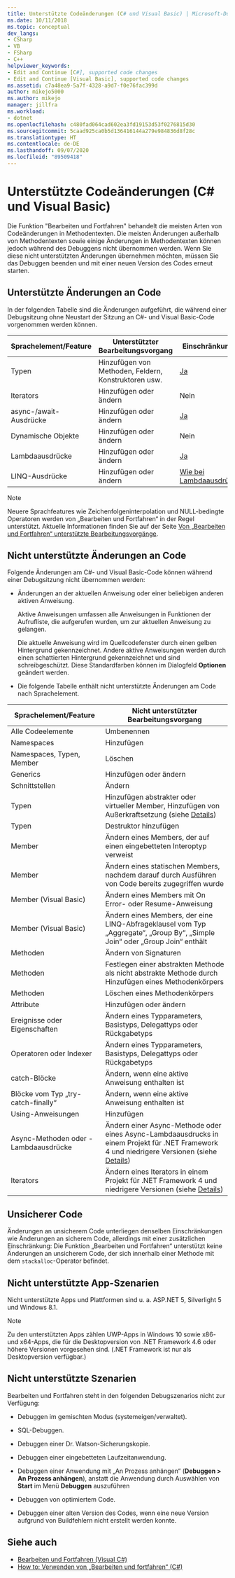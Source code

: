 ```yaml
---
title: Unterstützte Codeänderungen (C# und Visual Basic) | Microsoft-Dokumentation
ms.date: 10/11/2018
ms.topic: conceptual
dev_langs:
- CSharp
- VB
- FSharp
- C++
helpviewer_keywords:
- Edit and Continue [C#], supported code changes
- Edit and Continue [Visual Basic], supported code changes
ms.assetid: c7a48ea9-5a7f-4328-a9d7-f0e76fac399d
author: mikejo5000
ms.author: mikejo
manager: jillfra
ms.workload:
- dotnet
ms.openlocfilehash: c480fad064cad602ea3fd19153d53f0276815d30
ms.sourcegitcommit: 5caad925ca0b5d136416144a279e984836d8f28c
ms.translationtype: HT
ms.contentlocale: de-DE
ms.lasthandoff: 09/07/2020
ms.locfileid: "89509418"
---
```

# <a name="supported-code-changes-c-and-visual-basic"></a>Unterstützte Codeänderungen (C# und Visual Basic)
Die Funktion "Bearbeiten und Fortfahren" behandelt die meisten Arten von Codeänderungen in Methodentexten. Die meisten Änderungen außerhalb von Methodentexten sowie einige Änderungen in Methodentexten können jedoch während des Debuggens nicht übernommen werden. Wenn Sie diese nicht unterstützten Änderungen übernehmen möchten, müssen Sie das Debuggen beenden und mit einer neuen Version des Codes erneut starten.

## <a name="supported-changes-to-code"></a>Unterstützte Änderungen an Code

In der folgenden Tabelle sind die Änderungen aufgeführt, die während einer Debugsitzung ohne Neustart der Sitzung an C#- und Visual Basic-Code vorgenommen werden können.

|Sprachelement/Feature|Unterstützter Bearbeitungsvorgang|Einschränkungen|
|-|-|-|
|Typen|Hinzufügen von Methoden, Feldern, Konstruktoren usw.|[Ja](https://github.com/dotnet/roslyn/blob/master/docs/wiki/EnC-Supported-Edits.md)|
|Iterators|Hinzufügen oder ändern|Nein|
|async-/await-Ausdrücke|Hinzufügen oder ändern|[Ja](https://github.com/dotnet/roslyn/blob/master/docs/wiki/EnC-Supported-Edits.md)|
|Dynamische Objekte|Hinzufügen oder ändern|Nein|
|Lambdaausdrücke|Hinzufügen oder ändern|[Ja](https://github.com/dotnet/roslyn/blob/master/docs/wiki/EnC-Supported-Edits.md)|
|LINQ-Ausdrücke|Hinzufügen oder ändern|[Wie bei Lambdaausdrücken](https://github.com/dotnet/roslyn/blob/master/docs/wiki/EnC-Supported-Edits.md)|

> [!NOTE]
> Neuere Sprachfeatures wie Zeichenfolgeninterpolation und NULL-bedingte Operatoren werden von „Bearbeiten und Fortfahren“ in der Regel unterstützt. Aktuelle Informationen finden Sie auf der Seite [Von „Bearbeiten und Fortfahren“ unterstützte Bearbeitungsvorgänge](https://github.com/dotnet/roslyn/blob/master/docs/wiki/EnC-Supported-Edits.md).

## <a name="unsupported-changes-to-code"></a>Nicht unterstützte Änderungen an Code
 Folgende Änderungen am C#- und Visual Basic-Code können während einer Debugsitzung nicht übernommen werden:

- Änderungen an der aktuellen Anweisung oder einer beliebigen anderen aktiven Anweisung.

     Aktive Anweisungen umfassen alle Anweisungen in Funktionen der Aufrufliste, die aufgerufen wurden, um zur aktuellen Anweisung zu gelangen.

     Die aktuelle Anweisung wird im Quellcodefenster durch einen gelben Hintergrund gekennzeichnet. Andere aktive Anweisungen werden durch einen schattierten Hintergrund gekennzeichnet und sind schreibgeschützt. Diese Standardfarben können im Dialogfeld **Optionen** geändert werden.

- Die folgende Tabelle enthält nicht unterstützte Änderungen am Code nach Sprachelement.

|Sprachelement/Feature|Nicht unterstützter Bearbeitungsvorgang|
|-|-|
|Alle Codeelemente|Umbenennen|
|Namespaces|Hinzufügen|
|Namespaces, Typen, Member|Löschen|
|Generics|Hinzufügen oder ändern|
|Schnittstellen|Ändern|
|Typen|Hinzufügen abstrakter oder virtueller Member, Hinzufügen von Außerkraftsetzung (siehe [Details](https://github.com/dotnet/roslyn/blob/master/docs/wiki/EnC-Supported-Edits.md))|
|Typen|Destruktor hinzufügen|
|Member|Ändern eines Members, der auf einen eingebetteten Interoptyp verweist|
|Member|Ändern eines statischen Members, nachdem darauf durch Ausführen von Code bereits zugegriffen wurde|
|Member (Visual Basic)|Ändern eines Members mit On Error- oder Resume-Anweisung|
|Member (Visual Basic)|Ändern eines Members, der eine LINQ-Abfrageklausel vom Typ „Aggregate“, „Group By“, „Simple Join“ oder „Group Join“ enthält|
|Methoden|Ändern von Signaturen|
|Methoden|Festlegen einer abstrakten Methode als nicht abstrakte Methode durch Hinzufügen eines Methodenkörpers|
|Methoden|Löschen eines Methodenkörpers|
|Attribute|Hinzufügen oder ändern|
|Ereignisse oder Eigenschaften|Ändern eines Typparameters, Basistyps, Delegattyps oder Rückgabetyps |
|Operatoren oder Indexer|Ändern eines Typparameters, Basistyps, Delegattyps oder Rückgabetyps |
|catch-Blöcke|Ändern, wenn eine aktive Anweisung enthalten ist|
|Blöcke vom Typ „try-catch-finally“|Ändern, wenn eine aktive Anweisung enthalten ist|
|Using-Anweisungen|Hinzufügen|
|Async-Methoden oder -Lambdaausdrücke|Ändern einer Async-Methode oder eines Async-Lambdaausdrucks in einem Projekt für .NET Framework 4 und niedrigere Versionen (siehe [Details](https://github.com/dotnet/roslyn/blob/master/docs/wiki/EnC-Supported-Edits.md))|
|Iterators|Ändern eines Iterators in einem Projekt für .NET Framework 4 und niedrigere Versionen (siehe [Details](https://github.com/dotnet/roslyn/blob/master/docs/wiki/EnC-Supported-Edits.md))|

## <a name="unsafe-code"></a>Unsicherer Code
 Änderungen an unsicherem Code unterliegen denselben Einschränkungen wie Änderungen an sicherem Code, allerdings mit einer zusätzlichen Einschränkung: Die Funktion „Bearbeiten und Fortfahren“ unterstützt keine Änderungen an unsicherem Code, der sich innerhalb einer Methode mit dem `stackalloc`-Operator befindet.

## <a name="unsupported-app-scenarios"></a>Nicht unterstützte App-Szenarien

Nicht unterstützte Apps und Plattformen sind u. a. ASP.NET 5, Silverlight 5 und Windows 8.1.

> [!NOTE]
> Zu den unterstützten Apps zählen UWP-Apps in Windows 10 sowie x86- und x64-Apps, die für die Desktopversion von .NET Framework 4.6 oder höhere Versionen vorgesehen sind. (.NET Framework ist nur als Desktopversion verfügbar.)

## <a name="unsupported-scenarios"></a>Nicht unterstützte Szenarien
 Bearbeiten und Fortfahren steht in den folgenden Debugszenarios nicht zur Verfügung:

- Debuggen im gemischten Modus (systemeigen/verwaltet).

- SQL-Debuggen.

- Debuggen einer Dr. Watson-Sicherungskopie.

- Debuggen einer eingebetteten Laufzeitanwendung.

- Debuggen einer Anwendung mit „An Prozess anhängen“ (**Debuggen > An Prozess anhängen**), anstatt die Anwendung durch Auswählen von **Start** im Menü **Debuggen** auszuführen

- Debuggen von optimiertem Code.

- Debuggen einer alten Version des Codes, wenn eine neue Version aufgrund von Buildfehlern nicht erstellt werden konnte.

## <a name="see-also"></a>Siehe auch
- [Bearbeiten und Fortfahren (Visual C#)](../debugger/edit-and-continue-visual-csharp.md)
- [How to: Verwenden von „Bearbeiten und fortfahren“ (C#)](../debugger/how-to-use-edit-and-continue-csharp.md)